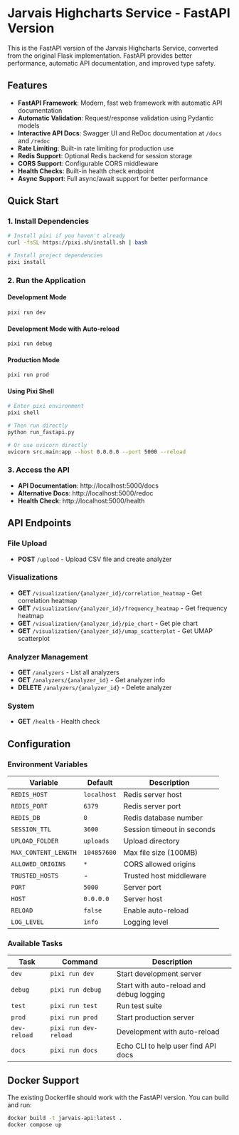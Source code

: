 # Jarvais Highcharts Service - FastAPI Version

This is the FastAPI version of the Jarvais Highcharts Service, converted from the original Flask implementation. FastAPI provides better performance, automatic API documentation, and improved type safety.

## Features

- **FastAPI Framework**: Modern, fast web framework with automatic API documentation
- **Automatic Validation**: Request/response validation using Pydantic models
- **Interactive API Docs**: Swagger UI and ReDoc documentation at `/docs` and `/redoc`
- **Rate Limiting**: Built-in rate limiting for production use
- **Redis Support**: Optional Redis backend for session storage
- **CORS Support**: Configurable CORS middleware
- **Health Checks**: Built-in health check endpoint
- **Async Support**: Full async/await support for better performance

## Quick Start

### 1. Install Dependencies

```bash
# Install pixi if you haven't already
curl -fsSL https://pixi.sh/install.sh | bash

# Install project dependencies
pixi install
```

### 2. Run the Application

#### Development Mode
```bash
pixi run dev
```

#### Development Mode with Auto-reload
```bash
pixi run debug
```

#### Production Mode
```bash
pixi run prod
```

#### Using Pixi Shell
```bash
# Enter pixi environment
pixi shell

# Then run directly
python run_fastapi.py

# Or use uvicorn directly
uvicorn src.main:app --host 0.0.0.0 --port 5000 --reload
```

### 3. Access the API

- **API Documentation**: http://localhost:5000/docs
- **Alternative Docs**: http://localhost:5000/redoc
- **Health Check**: http://localhost:5000/health

## API Endpoints

### File Upload
- **POST** `/upload` - Upload CSV file and create analyzer

### Visualizations
- **GET** `/visualization/{analyzer_id}/correlation_heatmap` - Get correlation heatmap
- **GET** `/visualization/{analyzer_id}/frequency_heatmap` - Get frequency heatmap
- **GET** `/visualization/{analyzer_id}/pie_chart` - Get pie chart
- **GET** `/visualization/{analyzer_id}/umap_scatterplot` - Get UMAP scatterplot

### Analyzer Management
- **GET** `/analyzers` - List all analyzers
- **GET** `/analyzers/{analyzer_id}` - Get analyzer info
- **DELETE** `/analyzers/{analyzer_id}` - Delete analyzer

### System
- **GET** `/health` - Health check

## Configuration

### Environment Variables

| Variable | Default | Description |
|----------|---------|-------------|
| `REDIS_HOST` | `localhost` | Redis server host |
| `REDIS_PORT` | `6379` | Redis server port |
| `REDIS_DB` | `0` | Redis database number |
| `SESSION_TTL` | `3600` | Session timeout in seconds |
| `UPLOAD_FOLDER` | `uploads` | Upload directory |
| `MAX_CONTENT_LENGTH` | `104857600` | Max file size (100MB) |
| `ALLOWED_ORIGINS` | `*` | CORS allowed origins |
| `TRUSTED_HOSTS` | - | Trusted host middleware |
| `PORT` | `5000` | Server port |
| `HOST` | `0.0.0.0` | Server host |
| `RELOAD` | `false` | Enable auto-reload |
| `LOG_LEVEL` | `info` | Logging level |


### Available Tasks

| Task | Command | Description |
|------|---------|-------------|
| `dev` | `pixi run dev` | Start development server |
| `debug` | `pixi run debug` | Start with auto-reload and debug logging |
| `test` | `pixi run test` | Run test suite |
| `prod` | `pixi run prod` | Start production server |
| `dev-reload` | `pixi run dev-reload` | Development with auto-reload |
| `docs` | `pixi run docs` | Echo CLI to help user find API docs |

## Docker Support

The existing Dockerfile should work with the FastAPI version. You can build and run:

```bash
docker build -t jarvais-api:latest .
docker compose up
```